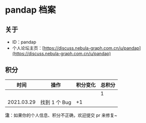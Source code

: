 # pandap 档案

## 关于

- ID：pandap
- 个人论坛主页：[https://discuss.nebula-graph.com.cn/u/pandap](https://discuss.nebula-graph.com.cn/u/pandap)

## 积分

| 时间 | 操作 | 积分变化 | 总积分  |
| --- | --- | --- | --- |
|  |  |  | 1 |
| 2021.03.29 | 找到 1 个 Bug | +1 |  |


**注**：如果你的个人信息、积分不正确，欢迎提交 pr 来修复~